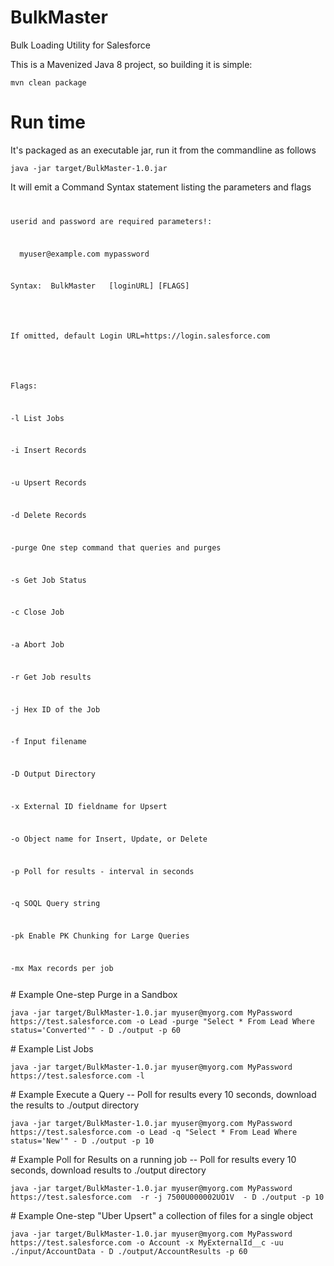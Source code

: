 # BulkMaster
Bulk Loading Utility for Salesforce
<p>This is a Mavenized Java 8 project, so building it is simple:</p>
<p><code>mvn clean package</code></p>

# Run time
It's packaged as an executable jar, run it from the commandline as follows
<p><code>java -jar target/BulkMaster-1.0.jar</code></p>

<p>It will emit a Command Syntax statement listing the parameters and flags</p>
<code>
<p>userid and password are required parameters!:</p>
<p>  myuser@example.com mypassword</p>
<p>Syntax:  BulkMaster <username> <password> [loginURL] [FLAGS]</p>
<br/>
<p>If omitted, default Login URL=https://login.salesforce.com</p>
<br/>
<p>Flags:</p>
<p>-l List Jobs</p>
<p>-i Insert Records</p>
<p>-u Upsert Records</p>
<p>-d Delete Records</p>
<p>-purge One step command that queries and purges</p>
<p>-s Get Job Status</p>
<p>-c Close Job</p>
<p>-a Abort Job</p>
<p>-r Get Job results</p>
<p>-j Hex ID of the Job</p>
<p>-f Input filename</p>
<p>-D Output Directory</p>
<p>-x External ID fieldname for Upsert</p>
<p>-o Object name for Insert, Update, or Delete</p>
<p>-p Poll for results - interval in seconds</p>
<p>-q SOQL Query string</p>
<p>-pk Enable PK Chunking for Large Queries</p>
<p>-mx Max records per job</p>
</code>
# Example One-step Purge in a Sandbox
<p><code>java -jar target/BulkMaster-1.0.jar myuser@myorg.com MyPassword https://test.salesforce.com -o Lead -purge "Select * From Lead Where status='Converted'" - D ./output -p 60</code></p>
# Example List Jobs
<p><code>java -jar target/BulkMaster-1.0.jar myuser@myorg.com MyPassword https://test.salesforce.com -l</code></p>
# Example Execute a Query -- Poll for results every 10 seconds, download the results to ./output directory
<p><code>java -jar target/BulkMaster-1.0.jar myuser@myorg.com MyPassword https://test.salesforce.com -o Lead -q "Select * From Lead Where status='New'" - D ./output -p 10</code></p>
# Example Poll for Results on a running job -- Poll for results every 10 seconds, download results to ./output directory
<p><code>java -jar target/BulkMaster-1.0.jar myuser@myorg.com MyPassword https://test.salesforce.com  -r -j 7500U000002UO1V  - D ./output -p 10</code></p>
# Example One-step "Uber Upsert" a collection of files for a single object
<p><code>java -jar target/BulkMaster-1.0.jar myuser@myorg.com MyPassword https://test.salesforce.com -o Account -x MyExternalId__c -uu ./input/AccountData - D ./output/AccountResults -p 60</code></p>

